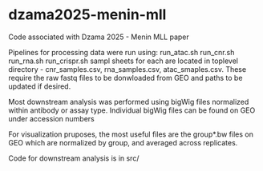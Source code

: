 # dzama2025-menin-mll
Code associated with Dzama 2025 - Menin MLL paper

Pipelines for processing data were run using: 
	run_atac.sh
	run_cnr.sh
	run_rna.sh
	run_crispr.sh
sampl sheets for each are located in toplevel directory - cnr_samples.csv, rna_samples.csv, atac_smaples.csv. These require the raw fastq files to be donwloaded from GEO and paths to be updated if desired.

Most downstream analysis was performed using bigWig files normalized within antibody or assay type. Individual bigWig files can be found on GEO under accession numbers

For visualization pruposes, the most useful files are the group*.bw files on GEO which are normalized by group, and averaged across replicates. 

Code for downstream analysis is in src/